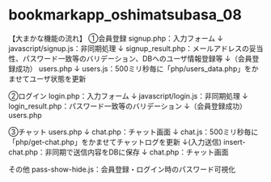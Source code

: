 # bookmarkapp_oshimatsubasa_08
【大まかな機能の流れ】
①会員登録
signup.php：入力フォーム
↓
javascript/signup.js：非同期処理
↓
signup_result.php：メールアドレスの妥当性、パスワード一致等のバリデーション、DBへのユーザ情報登録等
↓（会員登録成功）
users.php
↓
users.js：500ミリ秒毎に「php/users_data.php」をかませてユーザ状態を更新

②ログイン
login.php：入力フォーム
↓
javascript/login.js：非同期処理
↓
login_result.php：パスワード一致等のバリデーション
↓（会員登録成功）
users.php

③チャット
users.php
↓
chat.php：チャット画面
↓
chat.js：500ミリ秒毎に「php/get-chat.php」をかませてチャットログを更新
↓(入力送信)
insert-chat.php：非同期で送信内容をDBに保存
↓
chat.php：チャット画面

その他
pass-show-hide.js：会員登録・ログイン時のパスワード可視化

